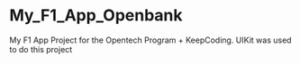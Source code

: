 # My_F1_App_Openbank
My F1 App Project for the Opentech Program + KeepCoding. UIKit was used to do this project
